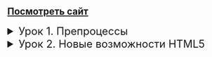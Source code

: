 ## [Посмотреть сайт](https://natalia-orlova.github.io/HTML-CSS1/)

<details><summary> Урок 1. Препроцессы </summary>

   1. В предыдущем курсе вам удалось реализовать главную страницу интернет-магазина. Вам необходимо открыть данный проект <br>
   2. Устанавливаем 3 расширения (Если вы этого не сделали на семинаре) a. Live Sass Compiler b. Sass c. Live Server <br>
   3. Перевести все стили из css в SCSS <br>
   4. Приступаем к созданию [страницы продукта](https://www.figma.com/file/TQaPa1gzsX6Qb4Gqj4fve7/Shop-(Copy)?node-id=68%3A2&mode=dev)
   5. Не забываем, что у вас уже готова шапка сайта и подвал страницы, плюс у вас уже есть блок из 3х товаров, осталось добавить изображение и под ним описание
   6. Адаптив создавать не нужно, только десктопную версию

</details>

<details><summary> Урок 2. Новые возможности HTML5 </summary>

   1. Вам необходимо создать страницу каталога
   2. Обязательно использовать препроцессоры
   3. Не забыть добавить выпадающие блоки сортировки
   4. У вас уже есть созданные шапка и подвал сайта, данные элементы должны быть переиспользованы с главной страницы интернет-магазина
   5. Адаптив создавать не нужно, только десктопную версию 

</details>

 <style>
      summary {
         font-size: 24px;
      }
 </style>
